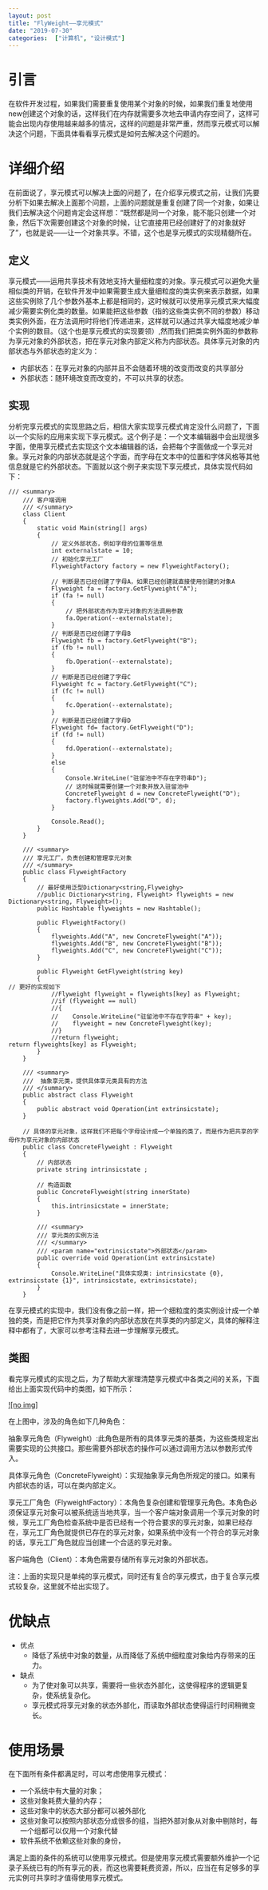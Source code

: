 ```yaml
---
layout: post
title: "FlyWeight——享元模式"
date: "2019-07-30"
categories:  ["计算机", "设计模式"]
---
```


# 引言

在软件开发过程，如果我们需要重复使用某个对象的时候，如果我们重复地使用new创建这个对象的话，这样我们在内存就需要多次地去申请内存空间了，这样可能会出现内存使用越来越多的情况，这样的问题是非常严重，然而享元模式可以解决这个问题，下面具体看看享元模式是如何去解决这个问题的。

# 详细介绍

在前面说了，享元模式可以解决上面的问题了，在介绍享元模式之前，让我们先要分析下如果去解决上面那个问题，上面的问题就是重复创建了同一个对象，如果让我们去解决这个问题肯定会这样想：“既然都是同一个对象，能不能只创建一个对象，然后下次需要创建这个对象的时候，让它直接用已经创建好了的对象就好了”，也就是说——让一个对象共享。不错，这个也是享元模式的实现精髓所在。

## 定义

享元模式——运用共享技术有效地支持大量细粒度的对象。享元模式可以避免大量相似类的开销，在软件开发中如果需要生成大量细粒度的类实例来表示数据，如果这些实例除了几个参数外基本上都是相同的，这时候就可以使用享元模式来大幅度减少需要实例化类的数量。如果能把这些参数（指的这些类实例不同的参数）移动类实例外面，在方法调用时将他们传递进来，这样就可以通过共享大幅度地减少单个实例的数目。（这个也是享元模式的实现要领）,然而我们把类实例外面的参数称为享元对象的外部状态，把在享元对象内部定义称为内部状态。具体享元对象的内部状态与外部状态的定义为：

- 内部状态：在享元对象的内部并且不会随着环境的改变而改变的共享部分
- 外部状态：随环境改变而改变的，不可以共享的状态。

## 实现

分析完享元模式的实现思路之后，相信大家实现享元模式肯定没什么问题了，下面以一个实际的应用来实现下享元模式。这个例子是：一个文本编辑器中会出现很多字面，使用享元模式去实现这个文本编辑器的话，会把每个字面做成一个享元对象。享元对象的内部状态就是这个字面，而字母在文本中的位置和字体风格等其他信息就是它的外部状态。下面就以这个例子来实现下享元模式，具体实现代码如下：

```
/// <summary>
    /// 客户端调用
    /// </summary>
    class Client
    {
        static void Main(string[] args)
        {
            // 定义外部状态，例如字母的位置等信息
            int externalstate = 10;
            // 初始化享元工厂
            FlyweightFactory factory = new FlyweightFactory();

            // 判断是否已经创建了字母A，如果已经创建就直接使用创建的对象A
            Flyweight fa = factory.GetFlyweight("A");
            if (fa != null)
            {
                // 把外部状态作为享元对象的方法调用参数
                fa.Operation(--externalstate);
            }
            // 判断是否已经创建了字母B
            Flyweight fb = factory.GetFlyweight("B");
            if (fb != null)
            {
                fb.Operation(--externalstate);
            }
            // 判断是否已经创建了字母C
            Flyweight fc = factory.GetFlyweight("C");
            if (fc != null)
            {
                fc.Operation(--externalstate);
            }
            // 判断是否已经创建了字母D
            Flyweight fd= factory.GetFlyweight("D");
            if (fd != null)
            {
                fd.Operation(--externalstate);
            }
            else
            {
                Console.WriteLine("驻留池中不存在字符串D");
                // 这时候就需要创建一个对象并放入驻留池中
                ConcreteFlyweight d = new ConcreteFlyweight("D");
                factory.flyweights.Add("D", d);
            }

            Console.Read();
        }
    }

    /// <summary>
    /// 享元工厂，负责创建和管理享元对象
    /// </summary>
    public class FlyweightFactory
    {
        // 最好使用泛型Dictionary<string,Flyweighy>
        //public Dictionary<string, Flyweight> flyweights = new Dictionary<string, Flyweight>();
        public Hashtable flyweights = new Hashtable();

        public FlyweightFactory()
        {
            flyweights.Add("A", new ConcreteFlyweight("A"));
            flyweights.Add("B", new ConcreteFlyweight("B"));
            flyweights.Add("C", new ConcreteFlyweight("C"));
        }

        public Flyweight GetFlyweight(string key)
        {
// 更好的实现如下
            //Flyweight flyweight = flyweights[key] as Flyweight;
            //if (flyweight == null)
            //{
            //    Console.WriteLine("驻留池中不存在字符串" + key);
            //    flyweight = new ConcreteFlyweight(key);
            //}
            //return flyweight;
return flyweights[key] as Flyweight;
        }
    }

    /// <summary>
    ///  抽象享元类，提供具体享元类具有的方法
    /// </summary>
    public abstract class Flyweight
    {
        public abstract void Operation(int extrinsicstate);
    }

    // 具体的享元对象，这样我们不把每个字母设计成一个单独的类了，而是作为把共享的字母作为享元对象的内部状态
    public class ConcreteFlyweight : Flyweight
    {
        // 内部状态
        private string intrinsicstate ;

        // 构造函数
        public ConcreteFlyweight(string innerState)
        {
            this.intrinsicstate = innerState;
        }

        /// <summary>
        /// 享元类的实例方法
        /// </summary>
        /// <param name="extrinsicstate">外部状态</param>
        public override void Operation(int extrinsicstate)
        {
            Console.WriteLine("具体实现类: intrinsicstate {0}, extrinsicstate {1}", intrinsicstate, extrinsicstate);
        }
    }
```

在享元模式的实现中，我们没有像之前一样，把一个细粒度的类实例设计成一个单独的类，而是把它作为共享对象的内部状态放在共享类的内部定义，具体的解释注释中都有了，大家可以参考注释去进一步理解享元模式。

## 类图

看完享元模式的实现之后，为了帮助大家理清楚享元模式中各类之间的关系，下面给出上面实现代码中的类图，如下所示：

[![no img]](http://127.0.0.1/?attachment_id=4032)

在上图中，涉及的角色如下几种角色：

抽象享元角色（Flyweight）:此角色是所有的具体享元类的基类，为这些类规定出需要实现的公共接口。那些需要外部状态的操作可以通过调用方法以参数形式传入。

具体享元角色（ConcreteFlyweight）：实现抽象享元角色所规定的接口。如果有内部状态的话，可以在类内部定义。

享元工厂角色（FlyweightFactory）：本角色复杂创建和管理享元角色。本角色必须保证享元对象可以被系统适当地共享，当一个客户端对象调用一个享元对象的时候，享元工厂角色检查系统中是否已经有一个符合要求的享元对象，如果已经存在，享元工厂角色就提供已存在的享元对象，如果系统中没有一个符合的享元对象的话，享元工厂角色就应当创建一个合适的享元对象。

客户端角色（Client）：本角色需要存储所有享元对象的外部状态。

注：上面的实现只是单纯的享元模式，同时还有复合的享元模式，由于复合享元模式较复杂，这里就不给出实现了。

# 优缺点

- 优点
    - 降低了系统中对象的数量，从而降低了系统中细粒度对象给内存带来的压力。
- 缺点
    - 为了使对象可以共享，需要将一些状态外部化，这使得程序的逻辑更复杂，使系统复杂化。
    - 享元模式将享元对象的状态外部化，而读取外部状态使得运行时间稍微变长。

# 使用场景

在下面所有条件都满足时，可以考虑使用享元模式：

- 一个系统中有大量的对象；
- 这些对象耗费大量的内存；
- 这些对象中的状态大部分都可以被外部化
- 这些对象可以按照内部状态分成很多的组，当把外部对象从对象中剔除时，每一个组都可以仅用一个对象代替
- 软件系统不依赖这些对象的身份，

满足上面的条件的系统可以使用享元模式。但是使用享元模式需要额外维护一个记录子系统已有的所有享元的表，而这也需要耗费资源，所以，应当在有足够多的享元实例可共享时才值得使用享元模式。
